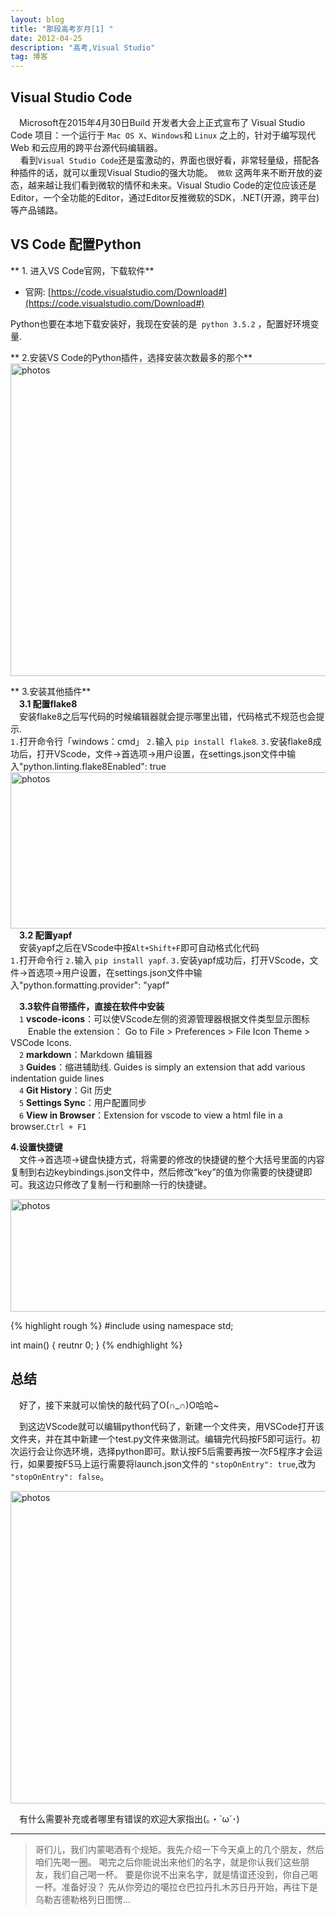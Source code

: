 ```yaml
---
layout: blog
title: "那段高考岁月[1] "
date: 2012-04-25 
description: "高考,Visual Studio"
tag: 博客
---   
```


<script>
	if("233"==prompt("Please input password"))
	{
		alert("Right");
	}
	else
	{
		alert("Wrong");
		location="http://robotkang.cc";
	}
</script>




## Visual Studio Code



　Microsoft在2015年4月30日Build 开发者大会上正式宣布了 Visual Studio Code 项目：一个运行于 `Mac OS X`、`Windows`和 `Linux` 之上的，针对于编写现代 Web 和云应用的跨平台源代码编辑器。        
    看到`Visual Studio Code`还是蛮激动的，界面也很好看，非常轻量级，搭配各种插件的话，就可以重现Visual Studio的强大功能。` 微软` 这两年来不断开放的姿态，越来越让我们看到微软的情怀和未来。Visual Studio Code的定位应该还是Editor，一个全功能的Editor，通过Editor反推微软的SDK，.NET(开源，跨平台)等产品铺路。                 


##  VS Code 配置Python            

   
** 1. 进入VS Code官网，下载软件**     

- 官网: [https://code.visualstudio.com/Download#](https://code.visualstudio.com/Download#)       

Python也要在本地下载安装好，我现在安装的是` python 3.5.2` ，配置好环境变量.

** 2.安装VS Code的Python插件，选择安装次数最多的那个**       
<img src="http://omjh2j5h3.bkt.clouddn.com/vscode/1.jpg" width="800" height="500" alt="photos"/>


** 3.安装其他插件**    
&emsp;**3.1 配置flake8**      
&emsp;安装flake8之后写代码的时候编辑器就会提示哪里出错，代码格式不规范也会提示.             
`1.`打开命令行「windows：cmd」
`2.`输入 `pip install flake8`.
`3.`安装flake8成功后，打开VScode，文件->首选项->用户设置，在settings.json文件中输入"python.linting.flake8Enabled": true
<img src="http://omjh2j5h3.bkt.clouddn.com/vscode/2.jpg" width="750" height="250" alt="photos"/>
&emsp;**3.2 配置yapf**        
&emsp;安装yapf之后在VScode中按`Alt+Shift+F`即可自动格式化代码        
`1.`打开命令行
`2.`输入 `pip install yapf`.
`3.`安装yapf成功后，打开VScode，文件->首选项->用户设置，在settings.json文件中输入"python.formatting.provider": "yapf"

&emsp;**3.3软件自带插件，直接在软件中安装**        
&emsp;`1` **vscode-icons**：可以使VScode左侧的资源管理器根据文件类型显示图标        
&emsp;&emsp;Enable the extension：
Go to File > Preferences > File Icon Theme > VSCode Icons.        
&emsp;`2` **markdown**：Markdown 编辑器     
&emsp;`3` **Guides**：缩进辅助线. Guides is simply an extension that add various indentation guide lines         
&emsp;`4` **Git History**：Git 历史         
&emsp;`5` **Settings Sync**：用户配置同步        
&emsp;`6` **View in Browser**：Extension for vscode to view a html file in a browser.`Ctrl + F1`         


**4.设置快捷键**          
&emsp;文件->首选项->键盘快捷方式，将需要的修改的快捷键的整个大括号里面的内容复制到右边keybindings.json文件中，然后修改“key”的值为你需要的快捷键即可。我这边只修改了复制一行和删除一行的快捷键。      

<img src="http://omjh2j5h3.bkt.clouddn.com/vscode/4.jpg" width="700" height="180" alt="photos"/>


{% highlight rough %}
#include <iostream>
using namespace std;

int main()
{
   reutnr 0;
}
{% endhighlight %}
## 总结 




&emsp;好了，接下来就可以愉快的敲代码了O(∩_∩)O哈哈~             


&emsp;到这边VScode就可以编辑python代码了，新建一个文件夹，用VSCode打开该文件夹，并在其中新建一个test.py文件来做测试。编辑完代码按F5即可运行。初次运行会让你选环境，选择python即可。默认按F5后需要再按一次F5程序才会运行，如果要按F5马上运行需要将launch.json文件的 `"stopOnEntry": true`,改为` "stopOnEntry": false`。          

<img src="http://omjh2j5h3.bkt.clouddn.com/vscode/5.jpg" width="800" height="500" alt="photos"/>

&emsp;有什么需要补充或者哪里有错误的欢迎大家指出(｡・`ω´･)        


           
----------
>  哥们儿，我们内蒙喝酒有个规矩。我先介绍一下今天桌上的几个朋友，然后咱们先喝一圈。 喝完之后你能说出来他们的名字，就是你认我们这些朋友，我们自己喝一杯。 要是你说不出来名字，就是情谊还没到，你自己喝一杯。准备好没？ 先从你旁边的噶拉仓巴拉丹扎木苏日丹开始，再往下是乌勒吉德勒格列日图愣...


<br>



